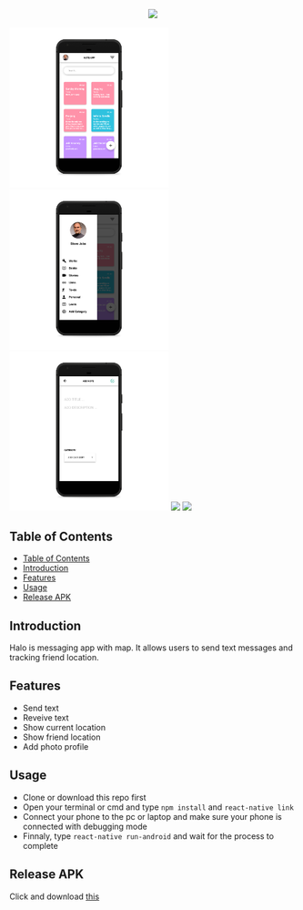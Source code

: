 <p align="center">
<img src="https://raw.githubusercontent.com/fdlnfjrrmdni/halo/master/android/app/src/main/res/mipmap-xxxhdpi/ic_launcher.png" width="200"></p>

<div>
  <img src="https://raw.githubusercontent.com/fdlnfjrrmdni/simple-note-fullstack/master/src/Assets/Screenshots/note1.png" width="280">
  <img src="https://raw.githubusercontent.com/fdlnfjrrmdni/simple-note-fullstack/master/src/Assets/Screenshots/note2.png" width="280">
  <img src="https://raw.githubusercontent.com/fdlnfjrrmdni/simple-note-fullstack/master/src/Assets/Screenshots/note3.png" width="280">
  <img src="https://raw.githubusercontent.com/fdlnfjrrmdni/simple-note-fullstack/master/src/Assets/Screenshots/note4.png" width="280">
  <img src="https://raw.githubusercontent.com/fdlnfjrrmdni/simple-note-fullstack/master/src/Assets/Screenshots/note5.png" width="280">
</div>

## Table of Contents

- [Table of Contents](#Table-of-Contents)
- [Introduction](#Introduction)
- [Features](#Features)
- [Usage](#Usage)
- [Release APK](#Release-APK)

## Introduction

Halo is messaging app with map. It allows users to send text messages and tracking friend location.

## Features

- Send text
- Reveive text
- Show current location
- Show friend location
- Add photo profile

## Usage

- Clone or download this repo first
- Open your terminal or cmd and type `npm install` and `react-native link`
- Connect your phone to the pc or laptop and make sure your phone is connected with debugging mode
- Finnaly, type `react-native run-android` and wait for the process to complete

## Release APK

Click and download [this](https://drive.google.com/open?id=1eg_r-hfHknQ2K9rgQYCJSy9WPHMB3i9b)
